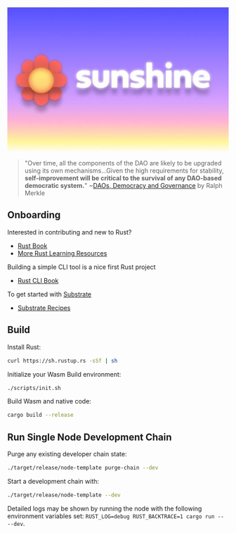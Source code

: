 <p align="center"> 
<img src="./art/sunset.jpg">
</p>

> "Over time, all the components of the DAO are likely to be upgraded using its own mechanisms...Given the high requirements for stability, **self-improvement will be critical to the survival of any DAO-based democratic system.**" ~[DAOs, Democracy and Governance](http://merkle.com/papers/DAOdemocracyDraft.pdf) by Ralph Merkle

## Onboarding

Interested in contributing and new to Rust?
- [Rust Book](https://doc.rust-lang.org/book/index.html)
- [More Rust Learning Resources](https://github.com/4meta5/learning-rust)

Building a simple CLI tool is a nice first Rust project
- [Rust CLI Book](https://rust-cli.github.io/book/index.html)

To get started with [Substrate](https://github.com/paritytech/substrate)
- [Substrate Recipes](https://github.com/substrate-developer-hub/recipes)

## Build

Install Rust:

```bash
curl https://sh.rustup.rs -sSf | sh
```

Initialize your Wasm Build environment:

```bash
./scripts/init.sh
```

Build Wasm and native code:

```bash
cargo build --release
```

## Run Single Node Development Chain

Purge any existing developer chain state:

```bash
./target/release/node-template purge-chain --dev
```

Start a development chain with:

```bash
./target/release/node-template --dev
```

Detailed logs may be shown by running the node with the following environment variables set: `RUST_LOG=debug RUST_BACKTRACE=1 cargo run -- --dev`.